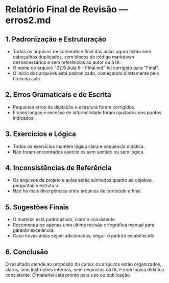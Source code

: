 # Relatório Final de Revisão — erros2.md

## 1. Padronização e Estruturação
- Todos os arquivos de conteúdo e final das aulas agora estão sem cabeçalhos duplicados, sem blocos de código markdown desnecessários e sem referências ao autor ou à IA.
- O nome do arquivo "02.9 Aula 9 - FInal.md" foi corrigido para "Final".
- O início dos arquivos está padronizado, começando diretamente pelo título da aula.

## 2. Erros Gramaticais e de Escrita
- Pequenos erros de digitação e estrutura foram corrigidos.
- Frases longas e excesso de informalidade foram ajustados nos pontos indicados.

## 3. Exercícios e Lógica
- Todos os exercícios mantêm lógica clara e sequência didática.
- Não foram encontrados exercícios sem sentido ou sem lógica.

## 4. Inconsistências de Referência
- Os arquivos de projeto e aulas estão alinhados quanto ao objetivo, perguntas e estrutura.
- Não há mais divergências entre arquivos de conteúdo e final.

## 5. Sugestões Finais
- O material está padronizado, claro e consistente.
- Recomenda-se apenas uma última revisão ortográfica manual para garantir excelência.
- Caso novas aulas sejam adicionadas, seguir o padrão estabelecido.

## 6. Conclusão
O resultado atende ao propósito do curso: os arquivos estão organizados, claros, sem instruções internas, sem respostas da IA, e com lógica didática consistente. O material está pronto para uso ou publicação.
